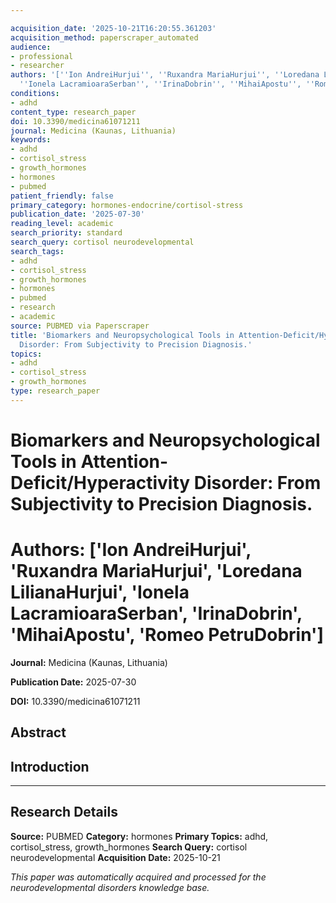 ```yaml
---

acquisition_date: '2025-10-21T16:20:55.361203'
acquisition_method: paperscraper_automated
audience:
- professional
- researcher
authors: '[''Ion AndreiHurjui'', ''Ruxandra MariaHurjui'', ''Loredana LilianaHurjui'',
  ''Ionela LacramioaraSerban'', ''IrinaDobrin'', ''MihaiApostu'', ''Romeo PetruDobrin'']'
conditions:
- adhd
content_type: research_paper
doi: 10.3390/medicina61071211
journal: Medicina (Kaunas, Lithuania)
keywords:
- adhd
- cortisol_stress
- growth_hormones
- hormones
- pubmed
patient_friendly: false
primary_category: hormones-endocrine/cortisol-stress
publication_date: '2025-07-30'
reading_level: academic
search_priority: standard
search_query: cortisol neurodevelopmental
search_tags:
- adhd
- cortisol_stress
- growth_hormones
- hormones
- pubmed
- research
- academic
source: PUBMED via Paperscraper
title: 'Biomarkers and Neuropsychological Tools in Attention-Deficit/Hyperactivity
  Disorder: From Subjectivity to Precision Diagnosis.'
topics:
- adhd
- cortisol_stress
- growth_hormones
type: research_paper
---
```




# Biomarkers and Neuropsychological Tools in Attention-Deficit/Hyperactivity Disorder: From Subjectivity to Precision Diagnosis.

# **Authors:** ['Ion AndreiHurjui', 'Ruxandra MariaHurjui', 'Loredana LilianaHurjui', 'Ionela LacramioaraSerban', 'IrinaDobrin', 'MihaiApostu', 'Romeo PetruDobrin']

**Journal:** Medicina (Kaunas, Lithuania)

**Publication Date:** 2025-07-30

**DOI:** 10.3390/medicina61071211

## Abstract

## Introduction

---

## Research Details

**Source:** PUBMED
**Category:** hormones
**Primary Topics:** adhd, cortisol_stress, growth_hormones
**Search Query:** cortisol neurodevelopmental
**Acquisition Date:** 2025-10-21

*This paper was automatically acquired and processed for the neurodevelopmental disorders knowledge base.*
